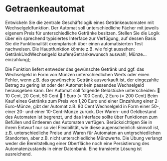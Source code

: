 # Getraenkeautomat

Entwickeln Sie die zentrale Geschäftslogik eines Getränkeautomaten mit Wechselgeldfunktion. Der Automat soll
unterschiedliche Fächer mit jeweils eigenem Preis für unterschiedliche Getränke besitzen. Stellen Sie die Logik über
ein sprechend typisiertes Interface zur Verfügung, auf dessen Basis Sie die Funktionalität exemplarisch über einen
automatisierten Test nachweisen. Die Hauptfunktion könnte z.B. wie folgt aussehen:
GetränkUndWechselgeld kaufen(Getränkewunsch auswahl, Münze... einzahlung);

Die Funktion liefert entweder das gewünschte Getränk und ggf. das Wechselgeld in Form von Münzen
unterschiedlichen Werts oder einen Fehler, wenn z.B. das gewünschte Getränk ausverkauft ist, der eingezahlte
Betrag zu gering ist oder der Automat kein passendes Wechselgeld herausgeben kann. Der Automat soll folgende
Geldstücke unterscheiden:
 10 Cent, 20 Cent, 50 Cent
 1 Euro (= 100 Cent), 2 Euro (= 200 Cent)
Beim Kauf eines Getränks zum Preis von 1,20 Euro und einer Einzahlung einer 2-Euro-Münze, gibt der Automat z.B.
80 Cent Wechselgeld in Form einer 50-, einer 20- und einer 10-Cent-Münze zurück. Der Waren- und Geldbestand des
Automaten ist begrenzt, und das Interface sollte über Funktionen zum Befüllen und Entleeren des Automaten
verfügen.
Berücksichtigen Sie in ihrem Entwurf nur so viel Flexibilität, wie diese augenscheinlich sinnvoll ist, z.B.
unterschiedliche Preise und Waren für Automaten an unterschiedlichen Standorten, aber z.B. nicht unterschiedliche
Münzwerte. Die Übung verlangt weder die Bereitstellung einer Oberfläche noch eine Persistierung des
Automatenzustands in einer Datenbank. Eine transiente Lösung ist ausreichend.